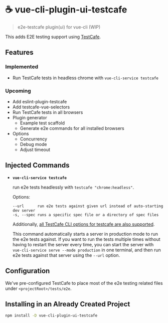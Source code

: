 # ☕️ vue-cli-plugin-ui-testcafe

> e2e-testcafe plugin(ui) for vue-cli (WIP)

This adds E2E testing support using [TestCafe](https://testcafe.devexpress.com/).

## Features

### Implemented
- Run TestCafe tests in headless chrome with `vue-cli-service testcafe`

### Upcoming
- Add eslint-plugin-testcafe
- Add testcafe-vue-selectors
- Run TestCafe tests in all browsers
- Plugin generator
  - Example test scaffold
  - Generate e2e commands for all installed browsers
- Options
  - Concurrency
  - Debug mode
  - Adjust timeout

## Injected Commands

- **`vue-cli-service testcafe`**

  run e2e tests headlessly with `testcafe "chrome:headless"`.

  Options:

  ```
  --url      run e2e tests against given url instead of auto-starting dev server
  -s, --spec runs a specific spec file or a directory of spec files
  ```

  Additionally, [all TestCafe CLI options for testcafe are also supported](https://devexpress.github.io/testcafe/documentation/using-testcafe/command-line-interface.html).

  This command automatically starts a server in production mode to run the e2e tests against. If you want to run the tests multiple times without having to restart the server every time, you can start the server with `vue-cli-service serve --mode production` in one terminal, and then run e2e tests against that server using the `--url` option.

## Configuration

We've pre-configured TestCafe to place most of the e2e testing related files under `<projectRoot>/tests/e2e`.

## Installing in an Already Created Project

``` sh
npm install -D vue-cli-plugin-ui-testcafe
```
